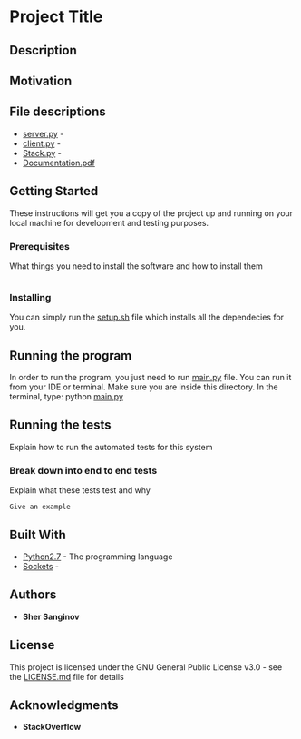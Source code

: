 # Project Title



## Description



## Motivation



## File descriptions

* [server.py](server.py) -
* [client.py](client.py) - 
* [Stack.py](Stack.py) - 
* [Documentation.pdf](Documentation.pdf)




## Getting Started

These instructions will get you a copy of the project up and running on your local machine for development and testing purposes.


### Prerequisites

What things you need to install the software and how to install them

```

```

### Installing

You can simply run the [setup.sh](setup.sh) file which installs all the dependecies for you.



## Running the program

In order to run the program, you just need to run [main.py](main.py) file. You can run it from your IDE or terminal.
Make sure you are inside this directory. In the terminal, type:
python [main.py](main.py)

## Running the tests

Explain how to run the automated tests for this system

### Break down into end to end tests

Explain what these tests test and why

```
Give an example
```


## Built With

* [Python2.7](https://www.python.org/) - The programming language
* [Sockets](link) - 


## Authors

* **Sher Sanginov**



## License

This project is licensed under the GNU General Public License v3.0 - see the [LICENSE.md](LICENSE.md) file for details

## Acknowledgments

* **StackOverflow**

